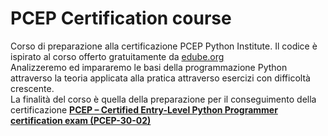 # PCEP Certification course  

Corso di preparazione alla certificazione PCEP Python Institute.
Il codice è ispirato al corso offerto gratuitamente da [edube.org](www.edube.org)  
Analizzeremo ed impararemo le basi della programmazione Python attraverso la teoria applicata alla pratica attraverso esercizi con difficoltà crescente.  
La finalità del corso è quella della preparazione per il conseguimento della certificazione [**PCEP – Certified Entry-Level Python Programmer certification exam (PCEP-30-02)**](https://pythoninstitute.org/pcep-exam-syllabus) 
